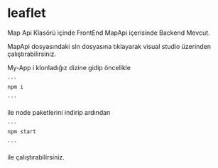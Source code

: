 # leaflet

Map Api Klasörü içinde FrontEnd MapApi içerisinde Backend Mevcut. 


MapApi dosyasındaki sln dosyasına tıklayarak visual studio üzerinden çalıştırabilirsiniz. 


My-App i klonladığız dizine gidip öncelikle 

````
```
npm i

```
````


ile node paketlerini indirip ardından

````
```
npm start 

```
````

ile çalıştırabilirsiniz.


